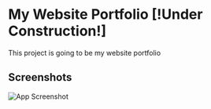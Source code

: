 # My Website Portfolio [!Under Construction!]

This project is going to be my website portfolio

## Screenshots

![App Screenshot](https://via.placeholder.com/468x300?text=App+Screenshot+Here)
